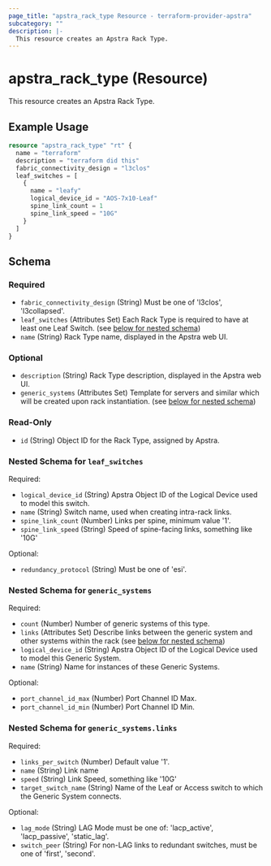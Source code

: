 ```yaml
---
page_title: "apstra_rack_type Resource - terraform-provider-apstra"
subcategory: ""
description: |-
  This resource creates an Apstra Rack Type.
---
```


# apstra_rack_type (Resource)

This resource creates an Apstra Rack Type.

## Example Usage

```terraform
resource "apstra_rack_type" "rt" {
  name = "terraform"
  description = "terraform did this"
  fabric_connectivity_design = "l3clos"
  leaf_switches = [
    {
      name = "leafy"
      logical_device_id = "AOS-7x10-Leaf"
      spine_link_count = 1
      spine_link_speed = "10G"
    }
  ]
}
```

<!-- schema generated by tfplugindocs -->
## Schema

### Required

- `fabric_connectivity_design` (String) Must be one of 'l3clos', 'l3collapsed'.
- `leaf_switches` (Attributes Set) Each Rack Type is required to have at least one Leaf Switch. (see [below for nested schema](#nestedatt--leaf_switches))
- `name` (String) Rack Type name, displayed in the Apstra web UI.

### Optional

- `description` (String) Rack Type description, displayed in the Apstra web UI.
- `generic_systems` (Attributes Set) Template for servers and similar which will be created upon rack instantiation. (see [below for nested schema](#nestedatt--generic_systems))

### Read-Only

- `id` (String) Object ID for the Rack Type, assigned by Apstra.

<a id="nestedatt--leaf_switches"></a>
### Nested Schema for `leaf_switches`

Required:

- `logical_device_id` (String) Apstra Object ID of the Logical Device used to model this switch.
- `name` (String) Switch name, used when creating intra-rack links.
- `spine_link_count` (Number) Links per spine, minimum value '1'.
- `spine_link_speed` (String) Speed of spine-facing links, something like '10G'

Optional:

- `redundancy_protocol` (String) Must be one of 'esi'.


<a id="nestedatt--generic_systems"></a>
### Nested Schema for `generic_systems`

Required:

- `count` (Number) Number of generic systems of this type.
- `links` (Attributes Set) Describe links between the generic system and other systems within the rack (see [below for nested schema](#nestedatt--generic_systems--links))
- `logical_device_id` (String) Apstra Object ID of the Logical Device used to model this Generic System.
- `name` (String) Name for instances of these Generic Systems.

Optional:

- `port_channel_id_max` (Number) Port Channel ID Max.
- `port_channel_id_min` (Number) Port Channel ID Min.

<a id="nestedatt--generic_systems--links"></a>
### Nested Schema for `generic_systems.links`

Required:

- `links_per_switch` (Number) Default value '1'.
- `name` (String) Link name
- `speed` (String) Link Speed, something like '10G'
- `target_switch_name` (String) Name of the Leaf or Access switch to which the Generic System connects.

Optional:

- `lag_mode` (String) LAG Mode must be one of: 'lacp_active', 'lacp_passive', 'static_lag'.
- `switch_peer` (String) For non-LAG links to redundant switches, must be one of 'first', 'second'.
